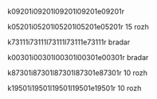 k09201i09201l09201l09201e09201r

k05201i05201l05201l05201e05201r
15 rozh

k73111i73111l73111l73111e73111r
bradar

k00301i00301l00301l00301e00301r
bradar

k87301i87301l87301l87301e87301r
10 rozh

k19501i19501l19501l19501e19501r
10 rozh
